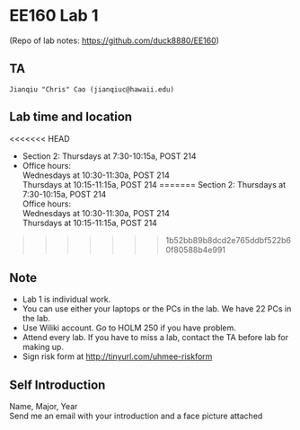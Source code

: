 # EE160 Lab 1
(Repo of lab notes: <https://github.com/duck8880/EE160>)

## TA

    Jianqiu "Chris" Cao (jianqiuc@hawaii.edu)

## Lab time and location

<<<<<<< HEAD
  - Section 2: Thursdays at 7:30-10:15a, POST 214  
  - Office hours:  
    Wednesdays at 10:30-11:30a, POST 214  
    Thursdays at 10:15-11:15a, POST 214
=======
    Section 2: Thursdays at 7:30-10:15a, POST 214  
    Office hours:  
        Wednesdays at 10:30-11:30a, POST 214  
        Thursdays at 10:15-11:15a, POST 214
>>>>>>> 1b52bb89b8dcd2e765ddbf522b60f80588b4e991

## Note

- Lab 1 is individual work.
- You can use either your laptops or the PCs in the lab. We have 22 PCs in the lab.
- Use Wiliki account. Go to HOLM 250 if you have problem.
- Attend every lab. If you have to miss a lab, contact the TA before lab for making up.
- Sign risk form at <http://tinyurl.com/uhmee-riskform>

## Self Introduction

  Name, Major, Year  
  Send me an email with your introduction and a face picture attached
